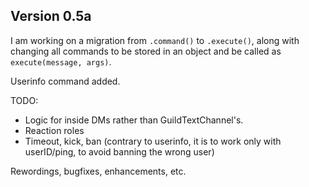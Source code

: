 ## Version 0.5a
I am working on a migration from `.command()` to `.execute()`, along with changing all commands to be stored in an object and be called as `execute(message, args)`. 

Userinfo command added.

TODO:
- Logic for inside DMs rather than GuildTextChannel's.
- Reaction roles
- Timeout, kick, ban (contrary to userinfo, it is to work only with userID/ping, to avoid banning the wrong user)

Rewordings, bugfixes, enhancements, etc.
